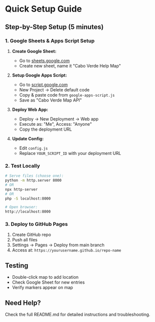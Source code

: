 # Quick Setup Guide

## Step-by-Step Setup (5 minutes)

### 1. Google Sheets & Apps Script Setup

1. **Create Google Sheet:**

   - Go to [sheets.google.com](https://sheets.google.com)
   - Create new sheet, name it "Cabo Verde Help Map"

2. **Setup Google Apps Script:**

   - Go to [script.google.com](https://script.google.com)
   - New Project → Delete default code
   - Copy & paste code from `google-apps-script.js`
   - Save as "Cabo Verde Map API"

3. **Deploy Web App:**

   - Deploy → New Deployment → Web app
   - Execute as: "Me", Access: "Anyone"
   - Copy the deployment URL

4. **Update Config:**
   - Edit `config.js`
   - Replace `YOUR_SCRIPT_ID` with your deployment URL

### 2. Test Locally

```bash
# Serve files (choose one):
python -m http.server 8000
# OR
npx http-server
# OR
php -S localhost:8000

# Open browser:
http://localhost:8000
```

### 3. Deploy to GitHub Pages

1. Create GitHub repo
2. Push all files
3. Settings → Pages → Deploy from main branch
4. Access at: `https://yourusername.github.io/repo-name`

## Testing

- Double-click map to add location
- Check Google Sheet for new entries
- Verify markers appear on map

## Need Help?

Check the full README.md for detailed instructions and troubleshooting.
